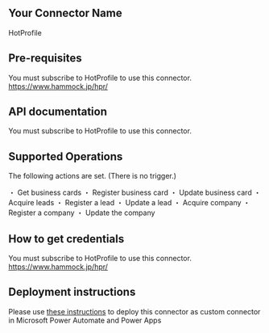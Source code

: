 ﻿
## Your Connector Name
HotProfile


## Pre-requisites
You must subscribe to HotProfile to use this connector.
https://www.hammock.jp/hpr/

## API documentation
You must subscribe to HotProfile to use this connector.

## Supported Operations
The following actions are set.
(There is no trigger.)

・ Get business cards
・ Register business card
・ Update business card
・ Acquire leads
・ Register a lead
・ Update a lead
・ Acquire company
・ Register a company
・ Update the company


## How to get credentials
You must subscribe to HotProfile to use this connector.
https://www.hammock.jp/hpr/


## Deployment instructions
Please use [these instructions](https://docs.microsoft.com/en-us/connectors/custom-connectors/paconn-cli) to deploy this connector as custom connector in Microsoft Power Automate and Power Apps

